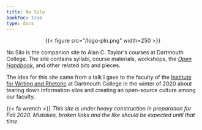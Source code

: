 ```yaml
---
title: No Silo
bookToc: true
type: docs
---
```


<div style="text-align:center">{{< figure src="/logo-pln.png" width=250 >}}</div>

No Silo is the companion site to Alan C. Taylor's courses at Dartmouth College. The site contains syllabi, course materials, workshops, the [*Open Handbook*](/resources/open-handbook), and other related bits and pieces.

The idea for this site came from a talk I gave to the faculty of the [Institute for Writing and Rhetoric](https://writing-speech.dartmouth.edu) at Dartmouth College in the winter of 2020 about tearing down information silos and creating an open-source culture among our faculty. 

{{< fa wrench >}} *This site is under heavy construction in preparation for Fall 2020. Mistakes, broken links and the like should be expected until that time*.






